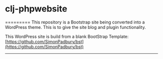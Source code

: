 # clj-phpwebsite
=========
This repository is a Bootstrap site being converted into a WordPress theme. This is to give the site blog and plugin functionality.

This WordPress site is build from a blank BootStrap Template: [https://github.com/SimonPadbury/bst](https://github.com/SimonPadbury/bst)

-----

